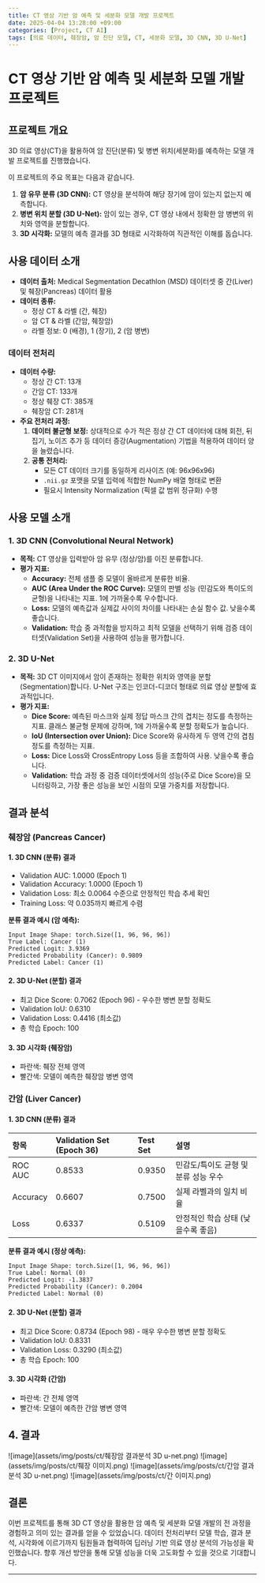 ```yaml
---
title: CT 영상 기반 암 예측 및 세분화 모델 개발 프로젝트
date: 2025-04-04 13:28:00 +09:00
categories: [Project, CT AI]
tags: [의료 데이터, 췌장암, 암 진단 모델, CT, 세분화 모델, 3D CNN, 3D U-Net]
---
```


# CT 영상 기반 암 예측 및 세분화 모델 개발 프로젝트

## 프로젝트 개요

3D 의료 영상(CT)을 활용하여 암 진단(분류) 및 병변 위치(세분화)를 예측하는 모델 개발 프로젝트를 진행했습니다.

이 프로젝트의 주요 목표는 다음과 같습니다.

1.  **암 유무 분류 (3D CNN):** CT 영상을 분석하여 해당 장기에 암이 있는지 없는지 예측합니다.
2.  **병변 위치 분할 (3D U-Net):** 암이 있는 경우, CT 영상 내에서 정확한 암 병변의 위치와 영역을 분할합니다.
3.  **3D 시각화:** 모델의 예측 결과를 3D 형태로 시각화하여 직관적인 이해를 돕습니다.

## 사용 데이터 소개

* **데이터 출처:** Medical Segmentation Decathlon (MSD) 데이터셋 중 간(Liver) 및 췌장(Pancreas) 데이터 활용
* **데이터 종류:**
    * 정상 CT & 라벨 (간, 췌장)
    * 암 CT & 라벨 (간암, 췌장암)
    * 라벨 정보: 0 (배경), 1 (장기), 2 (암 병변)

### 데이터 전처리

* **데이터 수량:**
    * 정상 간 CT: 13개
    * 간암 CT: 133개
    * 정상 췌장 CT: 385개
    * 췌장암 CT: 281개
* **주요 전처리 과정:**
    1.  **데이터 불균형 보정:** 상대적으로 수가 적은 정상 간 CT 데이터에 대해 회전, 뒤집기, 노이즈 추가 등 데이터 증강(Augmentation) 기법을 적용하여 데이터 양을 늘렸습니다.
    2.  **공통 전처리:**
        * 모든 CT 데이터 크기를 동일하게 리사이즈 (예: 96x96x96)
        * `.nii.gz` 포맷을 모델 입력에 적합한 NumPy 배열 형태로 변환
        * 필요시 Intensity Normalization (픽셀 값 범위 정규화) 수행

## 사용 모델 소개

### 1. 3D CNN (Convolutional Neural Network)

* **목적:** CT 영상을 입력받아 암 유무 (정상/암)를 이진 분류합니다.
* **평가 지표:**
    * **Accuracy:** 전체 샘플 중 모델이 올바르게 분류한 비율.
    * **AUC (Area Under the ROC Curve):** 모델의 판별 성능 (민감도와 특이도의 균형)을 나타내는 지표. 1에 가까울수록 우수합니다.
    * **Loss:** 모델의 예측값과 실제값 사이의 차이를 나타내는 손실 함수 값. 낮을수록 좋습니다.
    * **Validation:** 학습 중 과적합을 방지하고 최적 모델을 선택하기 위해 검증 데이터셋(Validation Set)을 사용하여 성능을 평가합니다.

### 2. 3D U-Net

* **목적:** 3D CT 이미지에서 암이 존재하는 정확한 위치와 영역을 분할(Segmentation)합니다. U-Net 구조는 인코더-디코더 형태로 의료 영상 분할에 효과적입니다.
* **평가 지표:**
    * **Dice Score:** 예측된 마스크와 실제 정답 마스크 간의 겹치는 정도를 측정하는 지표. 클래스 불균형 문제에 강하며, 1에 가까울수록 분할 정확도가 높습니다.
    * **IoU (Intersection over Union):** Dice Score와 유사하게 두 영역 간의 겹침 정도를 측정하는 지표.
    * **Loss:** Dice Loss와 CrossEntropy Loss 등을 조합하여 사용. 낮을수록 좋습니다.
    * **Validation:** 학습 과정 중 검증 데이터셋에서의 성능(주로 Dice Score)을 모니터링하고, 가장 좋은 성능을 보인 시점의 모델 가중치를 저장합니다.

## 결과 분석

### 췌장암 (Pancreas Cancer)

#### 1. 3D CNN (분류) 결과

* Validation AUC: 1.0000 (Epoch 1)
* Validation Accuracy: 1.0000 (Epoch 1)
* Validation Loss: 최소 0.0064 수준으로 안정적인 학습 추세 확인
* Training Loss: 약 0.035까지 빠르게 수렴

**분류 결과 예시 (암 예측):**

```
Input Image Shape: torch.Size([1, 96, 96, 96])
True Label: Cancer (1)
Predicted Logit: 3.9369
Predicted Probability (Cancer): 0.9809
Predicted Label: Cancer (1)
```

#### 2. 3D U-Net (분할) 결과

* 최고 Dice Score: 0.7062 (Epoch 96) - 우수한 병변 분할 정확도
* Validation IoU: 0.6310
* Validation Loss: 0.4416 (최소값)
* 총 학습 Epoch: 100

#### 3. 3D 시각화 (췌장암)

* 파란색: 췌장 전체 영역
* 빨간색: 모델이 예측한 췌장암 병변 영역

### 간암 (Liver Cancer)

#### 1. 3D CNN (분류) 결과

| 항목        | Validation Set (Epoch 36) | Test Set | 설명                                   |
| :---------- | :------------------------ | :------- | :------------------------------------- |
| ROC AUC     | 0.8533                    | 0.9350   | 민감도/특이도 균형 및 분류 성능 우수   |
| Accuracy    | 0.6607                    | 0.7500   | 실제 라벨과의 일치 비율                |
| Loss        | 0.6337                    | 0.5109   | 안정적인 학습 상태 (낮을수록 좋음)     |

**분류 결과 예시 (정상 예측):**

```
Input Image Shape: torch.Size([1, 96, 96, 96])
True Label: Normal (0)
Predicted Logit: -1.3837
Predicted Probability (Cancer): 0.2004
Predicted Label: Normal (0)
```

#### 2. 3D U-Net (분할) 결과

* 최고 Dice Score: 0.8734 (Epoch 98) - 매우 우수한 병변 분할 정확도
* Validation IoU: 0.8331
* Validation Loss: 0.3290 (최소값)
* 총 학습 Epoch: 100

#### 3. 3D 시각화 (간암)

* 파란색: 간 전체 영역
* 빨간색: 모델이 예측한 간암 병변 영역

## 4. 결과

![image](assets/img/posts/ct/췌장암 결과분석 3D u-net.png)
![image](assets/img/posts/ct/췌장 이미지.png)
![image](assets/img/posts/ct/간암 결과분석 3D u-net.png)
![image](assets/img/posts/ct/간 이미지.png)

## 결론

이번 프로젝트를 통해 3D CT 영상을 활용한 암 예측 및 세분화 모델 개발의 전 과정을 경험하고 의미 있는 결과를 얻을 수 있었습니다. 데이터 전처리부터 모델 학습, 결과 분석, 시각화에 이르기까지 팀원들과 협력하여 딥러닝 기반 의료 영상 분석의 가능성을 확인했습니다. 향후 개선 방안을 통해 모델 성능을 더욱 고도화할 수 있을 것으로 기대합니다.



---

